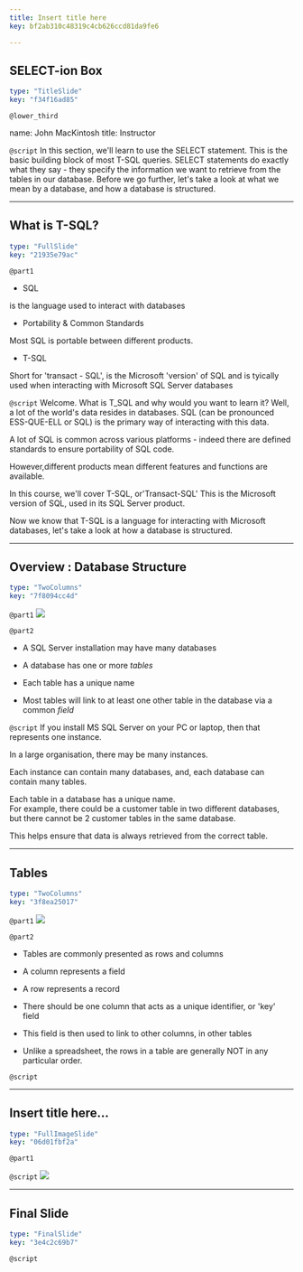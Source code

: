 ```yaml
---
title: Insert title here
key: bf2ab310c48319c4cb626ccd81da9fe6

---
```

## SELECT-ion Box

```yaml
type: "TitleSlide"
key: "f34f16ad85"
```

`@lower_third`

name: John MacKintosh
title: Instructor


`@script`
In this section, we'll learn to use the SELECT statement. 
This is the basic building block of most T-SQL queries.
SELECT statements do exactly what they say - they specify the information we want to retrieve from the tables in our database.
Before we go further, let's take a look at what we mean by a database, and how a database is structured.


---
## What is T-SQL?

```yaml
type: "FullSlide"
key: "21935e79ac"
```

`@part1`
- SQL

 is the language used to interact with databases

- Portability & Common Standards

Most SQL is portable between different products. 

- T-SQL
 
Short for 'transact - SQL', is the Microsoft 'version' of SQL and is  tyically used when interacting with Microsoft SQL Server databases


`@script`
Welcome. 
What is T_SQL and why would you want to learn it?
Well, a lot of the world's data resides in databases. 
SQL (can be pronounced ESS-QUE-ELL or SQL) is the primary way of interacting with this data. 

A lot of SQL is common across various platforms - indeed there are defined standards to ensure portability of SQL code. 

However,different products mean different features and functions are available.
 
In this course, we'll cover T-SQL, or'Transact-SQL' 
This is the Microsoft version of SQL, used in its SQL Server product.

Now we know that T-SQL is a language for interacting with Microsoft databases,  let's take a look at how a database is structured.


---
## Overview : Database Structure

```yaml
type: "TwoColumns"
key: "7f8094cc4d"
```

`@part1`
![](https://assets.datacamp.com/production/repositories/3466/datasets/5529b1afa3d94b2af37c088a6c1c796f82da8b09/database-schema-1895779_640.png)


`@part2`
- A SQL Server installation may have many databases

- A database has one or more _tables_

- Each table has a unique name

- Most tables will link to at least one other table in the database via a common _field_


`@script`
If you install MS SQL Server on your PC or laptop, then that represents one instance. 

In a large organisation, there may be many instances. 

Each instance can contain many databases, and, each database can contain many tables.
 
Each table in a database has a unique name.  
For example, there could be a customer table in two different databases, but there cannot be 2 customer tables in the same database.
 
This helps ensure that data is always retrieved from the correct table.


---
## Tables

```yaml
type: "TwoColumns"
key: "3f8ea25017"
```

`@part1`
![](https://assets.datacamp.com/production/repositories/3466/datasets/6a7185129b4f4630129e6c28e43b95b465795243/spreadsheet-147749_640.png)


`@part2`
- Tables are commonly presented as rows and columns

- A column represents a field

- A row represents a record

- There should be one column that acts as a unique identifier, or 'key' field

- This field is then used to link to other columns, in other tables

- Unlike a spreadsheet, the rows in a table are generally NOT in any particular order.


`@script`



---
## Insert title here...

```yaml
type: "FullImageSlide"
key: "06d01fbf2a"
```

`@part1`



`@script`
![](image-url)


---
## Final Slide

```yaml
type: "FinalSlide"
key: "3e4c2c69b7"
```

`@script`


